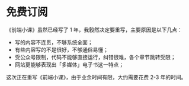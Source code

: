 # 免费订阅

《前端小课》虽然已经写了 1 年，我毅然决定要重写，主要原因是以下几点：

- 写的内容不连贯，不够系统全面；
- 有些内容写的不是很好，不够通俗易懂；
- 受公众号限制，代码不能够直接运行，纠错很难，各个章节跳转受限；
- 网站更能够表现出「多媒体」电子书这一特点；

这次正在重写《前端小课》，由于业余时间有限，大约需要花费 2-3 年的时间。


<GongZhongHao></GongZhongHao>
